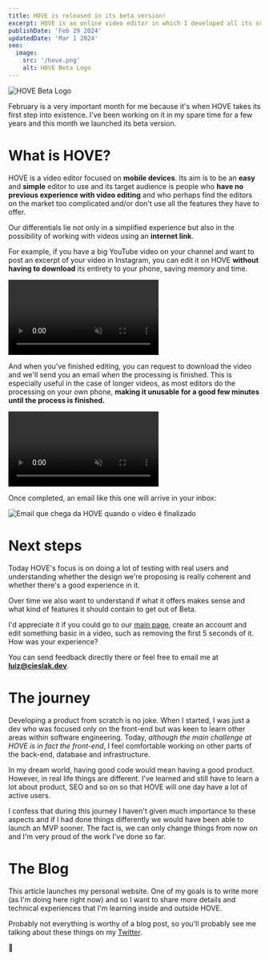 ```yaml
---
title: HOVE is released in its beta version!
excerpt: HOVE is an online video editor in which I developed all its source code from scratch. Here I share some details about this launch experience.
publishDate: 'Feb 29 2024'
updatedDate: 'Mar 1 2024'
seo:
  image:
    src: '/hove.png'
    alt: HOVE Beta Logo
---
```


![HOVE Beta Logo](/hove.png)

February is a very important month for me because it's when HOVE takes its first step into existence. I've been working on it in my spare time for a few years and this month we launched its beta version.

# What is HOVE?

HOVE is a video editor focused on **mobile devices**. Its aim is to be an **easy** and **simple** editor to use and its target audience is people who **have no previous experience with video editing** and who perhaps find the editors on the market too complicated and/or don't use all the features they have to offer.

Our differentials lie not only in a simplified experience but also in the possibility of working with videos using an **internet link**.

For example, if you have a big YouTube video on your channel and want to post an excerpt of your video in Instagram, you can edit it on HOVE **without having to download** its entirety to your phone, saving memory and time.

<video autoplay muted loop src="/hove1.mp4"></video>

<!-- _Fazendo a edição de um vídeo que fiz na Union Square 8 anos atras. O tempo voa demais!_ -->

And when you've finished editing, you can request to download the video and we'll send you an email when the processing is finished.
This is especially useful in the case of longer videos, as most editors do the processing on your own phone, **making it unusable for a good few minutes until the process is finished.**

<video autoplay muted loop src="/hove2.mp4"></video>

Once completed, an email like this one will arrive in your inbox:

<img class="body-image" alt="Email que chega da HOVE quando o vídeo é finalizado" src="/hove3.jpg"></img>

# Next steps

Today HOVE's focus is on doing a lot of testing with real users and understanding whether the design we're proposing is really coherent and whether there's a good experience in it.

Over time we also want to understand if what it offers makes sense and what kind of features it should contain to get out of Beta.

I'd appreciate it if you could go to our [main page](https://hove.video), create an account and edit something basic in a video, such as removing the first 5 seconds of it. How was your experience?

You can send feedback directly there or feel free to email me at **luiz@cieslak.dev**.

# The journey

Developing a product from scratch is no joke. When I started, I was just a dev who was focused only on the front-end but was keen to learn other areas within software engineering. Today, _although the main challenge at HOVE is in fact the front-end_, I feel comfortable working on other parts of the back-end, database and infrastructure.

In my dream world, having good code would mean having a good product. However, in real life things are different. I've learned and still have to learn a lot about product, SEO and so on so that HOVE will one day have a lot of active users.

I confess that during this journey I haven't given much importance to these aspects and if I had done things differently we would have been able to launch an MVP sooner. The fact is, we can only change things from now on and I'm very proud of the work I've done so far.

# The Blog

This article launches my personal website. One of my goals is to write more (as I'm doing here right now) and so I want to share more details and technical experiences that I'm learning inside and outside HOVE.

Probably not everything is worthy of a blog post, so you'll probably see me talking about these things on my [Twitter](https://twitter.com/_luizcieslak).

🤗

